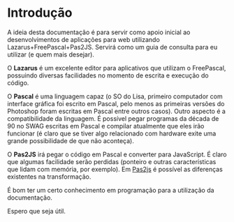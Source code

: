 # Introdução

A ideia desta documentação é para servir como apoio inicial ao
desenvolvimentos de aplicações para web utilizando
Lazarus+FreePascal+Pas2JS. Servirá como um guia de consulta para eu
utilizar (e quem mais desejar).

O **Lazarus** é um excelente editor para aplicativos que utilizam o
FreePascal, possuindo diversas facilidades no momento de escrita e
execução do código.

O **Pascal** é uma linguagem capaz (o SO do Lisa, primeiro computador
com interface gráfica foi escrito em Pascal, pelo menos as primeiras
versões do Photoshop foram escritas em Pascal entre outros
casos). Outro aspecto é a compatibilidade da linguagem. É possível
pegar programas da década de 90 no SWAG escritas em Pascal e compilar
atualmente que eles irão funcionar (é claro que se tiver algo
relacionado com hardware exite uma grande possibilidade de que não
aconteça).

O **Pas2JS** irá pegar o código em Pascal e converter para
JavaScript. É claro que algumas facilidade serão perdidas (ponteiro e
outras características que lidam com memória, por exemplo). Em
[Pas2js](https://wiki.freepascal.org/Category:Pas2js) é possível as
diferenças existentes na transformação.

É bom ter um certo conhecimento em programação para a utilização da
documentação.

Espero que seja útil.
